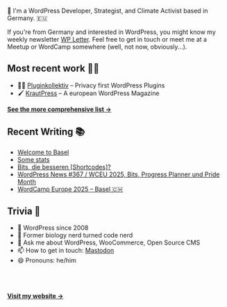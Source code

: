👋 I'm a WordPress Developer, Strategist, and Climate Activist based in Germany. 🇪🇺

If you're from Germany and interested in WordPress, you might know my weekly newsletter [WP Letter](https://wpletter.de/). Feel free to get in touch or meet me at a Meetup or WordCamp somewhere (well, not now, obviously...).


## Most recent work 👷‍♂️

- 👨‍💻 [Pluginkollektiv](https://github.com/pluginkollektiv) – Privacy first WordPress Plugins
- 🖌️ [KrautPress](https://kraut.press) – A european WordPress Magazine

**[See the more comprehensive list &rarr;](https://simonkraft.com/what-i-do)**


## Recent Writing 📚

<!-- BLOG-POST-LIST:START -->
- [Welcome to Basel](https://feed.kraut.press/link/23937/16720589/welcome-to-basel)
- [Some stats](https://feed.kraut.press/link/23937/16719909/some-stats)
- [Bits, die besseren [Shortcodes]?](https://www.wppodcast.de/podcast/bits-die-besseren-shortcodes/)
- [WordPress News #367 / WCEU 2025, Bits, Progress Planner und Pride Month](https://feed.kraut.press/link/14399/16716619/367)
- [WordCamp Europe 2025 – Basel 🇨🇭](https://feed.presswerk.net/link/14419/16715574/wordcamp-europe-2025-basel-%f0%9f%87%a8%f0%9f%87%ad)
<!-- BLOG-POST-LIST:END -->


## Trivia 🤪

- 👴 WordPress since 2008
- 🌱 Former biology nerd turned code nerd
- 💬 Ask me about WordPress, WooCommerce, Open Source CMS
- 📫 How to get in touch: [Mastodon](https://dewp.space/@simon)
- 😄 Pronouns: he/him

<br/><br/><br/>
**[Visit my website &rarr;](https://simonkraft.com/hi)**